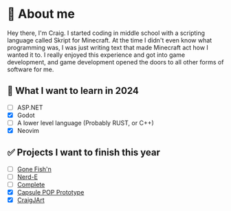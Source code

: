 # 👑 About me
Hey there, I'm Craig. I started coding in middle school with a scripting language called Skript for Minecraft. At the time I didn't even know what programming was, I was just writing text that made Minecraft act how I wanted it to. I really enjoyed this experience and got into game development, and game development opened the doors to all other forms of software for me.
     
## 🍒 What I want to learn in 2024
- [ ] ASP.NET
- [x] Godot
- [ ] A lower level language (Probably RUST, or C++)
- [x] Neovim

## ✅ Projects I want to finish this year
- [ ] [Gone Fish'n](https://github.com/Craigware/GoneFishn)
- [ ] [Nerd-E]() 
- [ ] [Complete]()
- [x] [Capsule POP Prototype](https://github.com/Craigware/CapsulePop)
- [x] [CraigJArt](https://github.com/Craigware/Doodle-Gallery)
